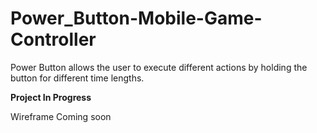 # Power_Button-Mobile-Game-Controller

Power Button allows the user to execute different actions by holding the button for different time lengths.

**Project In Progress**

Wireframe Coming soon
